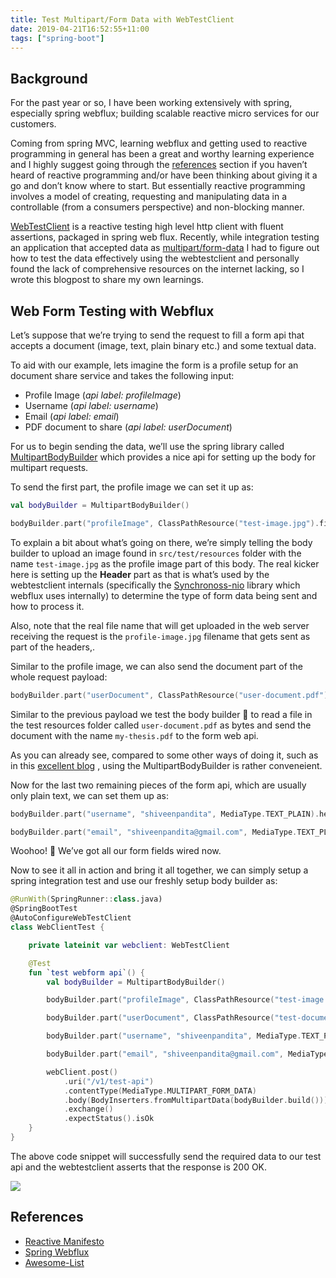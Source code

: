 ```yaml
---
title: Test Multipart/Form Data with WebTestClient
date: 2019-04-21T16:52:55+11:00
tags: ["spring-boot"]
---
```


## Background

For the past year or so, I have been working extensively with spring, especially spring webflux; building scalable reactive micro services for our customers.

Coming from spring MVC, learning webflux and getting used to reactive programming in general has been a great and worthy learning experience and I highly suggest going through the [references](#References) section if you haven’t heard of reactive programming and/or have been thinking about giving it a go and don’t know where to start. But essentially reactive programming involves a model of creating, requesting and manipulating data in a controllable (from a consumers perspective) and non-blocking manner.

[WebTestClient](https://docs.spring.io/spring/docs/current/spring-framework-reference/testing.html#webtestclient) is a reactive testing high level http client with fluent assertions, packaged in spring web flux. Recently, while integration testing an application that accepted data as [multipart/form-data](https://tools.ietf.org/html/rfc7578) I had to figure out how to test the data effectively using the webtestclient and personally found the lack of comprehensive resources on the internet lacking, so I wrote this blogpost to share my own learnings.

## Web Form Testing with Webflux

Let’s suppose that we’re trying to send the request to fill a form api that accepts a document (image, text, plain binary etc.) and some textual data.

To aid with our example, lets imagine the form is a profile setup for an document share service and takes the following input:

- Profile Image (_api label: profileImage_)
- Username (_api label: username_)
- Email (_api label: email_)
- PDF document to share (_api label: userDocument_)

For us to begin sending the data, we’ll use the spring library called [MultipartBodyBuilder](https://docs.spring.io/spring-framework/docs/current/javadoc-api/org/springframework/http/client/MultipartBodyBuilder.html) which provides a nice api for setting up the body for multipart requests.

To send the first part, the profile image we can set it up as:

```kotlin
val bodyBuilder = MultipartBodyBuilder()

bodyBuilder.part("profileImage", ClassPathResource("test-image.jpg").file.readBytes()).header("Content-Disposition", "form-data; name=profileImage; filename=profile-image.jpg")
```

To explain a bit about what’s going on there, we’re simply telling the body builder to upload an image found in `src/test/resources` folder with the name `test-image.jpg` as the profile image part of this body. The real kicker here is setting up the **Header** part as that is what’s used by the webtestclient internals (specifically the [Synchronoss-nio](https://github.com/synchronoss/nio-multipart) library which webflux uses internally) to determine the type of form data being sent and how to process it.

Also, note that the real file name that will get uploaded in the web server receiving the request is the `profile-image.jpg` filename that gets sent as part of the headers,.

Similar to the profile image, we can also send the document part of the whole request payload:

```kotlin
bodyBuilder.part("userDocument", ClassPathResource("user-document.pdf").file.readBytes()).header("Content-Disposition", "form-data; name=userDocument; filename=my-thesis.pdf")
```

Similar to the previous payload we test the body builder  💪 to read a file in the test resources folder called `user-document.pdf`  as bytes and send the document with the name `my-thesis.pdf` to the form web api. 

As you can already see, compared to some other ways of doing it, such as in this [excellent blog](https://www.baeldung.com/spring-rest-template-multipart-upload) , using the MultipartBodyBuilder is rather conveneient. 

Now for the last two remaining pieces of the form api, which are usually only plain text, we can set them up as:

```kotlin
bodyBuilder.part("username", "shiveenpandita", MediaType.TEXT_PLAIN).header("Content-Disposition", "form-data; name=username").header("Content-type", "text/plain")

bodyBuilder.part("email", "shiveenpandita@gmail.com", MediaType.TEXT_PLAIN).header("Content-Disposition", "form-data; name=email").header("Content-type", "text/plain")
```

Woohoo! 🎉 We’ve got all our form fields wired now.

Now to see it all in action and bring it all together, we can simply setup a spring integration test and use our freshly setup body builder as:


```kotlin
@RunWith(SpringRunner::class.java)
@SpringBootTest
@AutoConfigureWebTestClient
class WebClientTest {

    private lateinit var webclient: WebTestClient

    @Test
    fun `test webform api`() {
        val bodyBuilder = MultipartBodyBuilder()

        bodyBuilder.part("profileImage", ClassPathResource("test-image.jpg").file.readBytes()).header("Content-Disposition", "form-data; name=profileImage; filename=profile-image.jpg")

        bodyBuilder.part("userDocument", ClassPathResource("test-document.pdf").file.readBytes()).header("Content-Disposition", "form-data; name=userDocument; filename=my-thesis.pdf")

        bodyBuilder.part("username", "shiveenpandita", MediaType.TEXT_PLAIN).header("Content-Disposition", "form-data; name=username").header("Content-type", "text/plain")

        bodyBuilder.part("email", "shiveenpandita@gmail.com", MediaType.TEXT_PLAIN).header("Content-Disposition", "form-data; name=email").header("Content-type", "text/plain")

        webClient.post()
            .uri("/v1/test-api")
            .contentType(MediaType.MULTIPART_FORM_DATA)
            .body(BodyInserters.fromMultipartData(bodyBuilder.build()))
            .exchange()
            .expectStatus().isOk
    }
}
```

The above code snippet will successfully send the required data to our test api and the webtestclient asserts that the response is 200 OK.

![](https://media.giphy.com/media/l0ErKDci4GgPkcAF2/giphy.gif)

## References

- [Reactive Manifesto](https://www.reactivemanifesto.org/)
- [Spring Webflux](https://docs.spring.io/spring/docs/current/spring-framework-reference/web-reactive.html#spring-webflux)
- [Awesome-List](https://github.com/lucamezzalira/awesome-reactive-programming)
